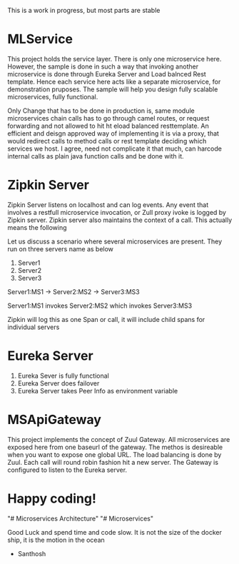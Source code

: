 This is a work in progress, but most parts are stable

# MLService

This project holds the service layer. There is only one microservice here. However, the sample is done in such a way that invoking another microservice is done through Eureka Server and Load balnced Rest template. Hence each service here acts like a separate microservice, for demonstration pruposes. The sample will help you design fully scalable microservices, fully functional. 

Only Change that has to be done in production is, same module microservices chain calls has to go through camel routes, or request forwarding and not allowed to hit ht eload balanced resttemplate. An efficient and deisgn approved way of implementing it is via a proxy, that would redirect calls to method calls or rest template deciding which services we host. I agree, need not complicate it that much, can harcode internal calls as plain java function calls and be done with it.

# Zipkin Server

Zipkin Server listens on localhost and can log events. Any event that involves a restfull microservice invocation, or Zull proxy ivoke is logged by Zipkin server.  Zipkin server also maintains the context of a call. This actually means the following

Let us discuss a scenario where several microservices are present. They run on three servers name as below

1. Server1 
2. Server2
3. Server3

Server1:MS1 -> Server2:MS2 -> Server3:MS3

Server1:MS1 invokes Server2:MS2 which invokes Server3:MS3

Zipkin will log this as one Span or call, it will include child spans for individual servers


# Eureka Server
1. Eureka Sever is fully functional
2. Eureka Server does failover 
3. Eureka Server takes Peer Info as environment variable


# MSApiGateway

This project implements the concept of Zuul Gateway. All microservices are exposed here from one baseurl of the gateway. The methos is desireable when you want to expose one global URL. The load balancing is done by Zuul. Each call will round robin fashion hit a new server. The Gateway is configured to listen to the Eureka server.


# Happy coding! 
"# Microservices Architecture"
"# Microservices"


Good Luck and spend time and code slow. It is not the size of the docker ship, it is the motion in the ocean
- Santhosh
